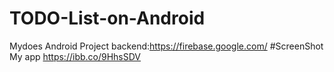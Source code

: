 # TODO-List-on-Android
Mydoes Android Project
backend:https://firebase.google.com/ 
#ScreenShot My app
https://ibb.co/9HhsSDV

